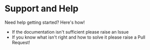 # Support and Help

Need help getting started? Here's how!

* If the documentation isn't sufficient please raise an Issue
* If you know what isn't right and how to solve it please raise a Pull Request!
